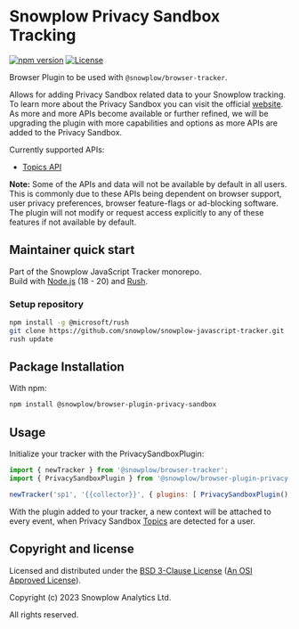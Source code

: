 # Snowplow Privacy Sandbox Tracking

[![npm version][npm-image]][npm-url]
[![License][license-image]](LICENSE)

Browser Plugin to be used with `@snowplow/browser-tracker`.

Allows for adding Privacy Sandbox related data to your Snowplow tracking. To learn more about the Privacy Sandbox you can visit the official [website](https://www.privacysandbox.com/). As more and more APIs become available or further refined, we will be upgrading the plugin with more capabilities and options as more APIs are added to the Privacy Sandbox.

Currently supported APIs:
- [Topics API](https://developer.chrome.com/docs/privacy-sandbox/topics/overview/)


__Note:__ Some of the APIs and data will not be available by default in all users. This is commonly due to these APIs being dependent on browser support, user privacy preferences, browser feature-flags or ad-blocking software. The plugin will not modify or request access explicitly to any of these features if not available by default.

## Maintainer quick start

Part of the Snowplow JavaScript Tracker monorepo.  
Build with [Node.js](https://nodejs.org/en/) (18 - 20) and [Rush](https://rushjs.io/).

### Setup repository

```bash
npm install -g @microsoft/rush 
git clone https://github.com/snowplow/snowplow-javascript-tracker.git
rush update
```

## Package Installation

With npm:

```bash
npm install @snowplow/browser-plugin-privacy-sandbox
```

## Usage

Initialize your tracker with the PrivacySandboxPlugin:

```js
import { newTracker } from '@snowplow/browser-tracker';
import { PrivacySandboxPlugin } from '@snowplow/browser-plugin-privacy-sandbox';

newTracker('sp1', '{{collector}}', { plugins: [ PrivacySandboxPlugin() ] }); 
```

With the plugin added to your tracker, a new context will be attached to every event, when Privacy Sandbox [Topics](https://developer.chrome.com/docs/privacy-sandbox/topics/overview/) are detected for a user.

## Copyright and license

Licensed and distributed under the [BSD 3-Clause License](LICENSE) ([An OSI Approved License][osi]).

Copyright (c) 2023 Snowplow Analytics Ltd.

All rights reserved.

[npm-url]: https://www.npmjs.com/package/@snowplow/browser-plugin-privacy-sandbox
[npm-image]: https://img.shields.io/npm/v/@snowplow/browser-plugin-privacy-sandbox
[docs]: https://docs.snowplowanalytics.com/docs/collecting-data/collecting-from-own-applications/javascript-tracker/
[osi]: https://opensource.org/licenses/BSD-3-Clause
[license-image]: https://img.shields.io/npm/l/@snowplow/browser-plugin-privacy-sandbox
